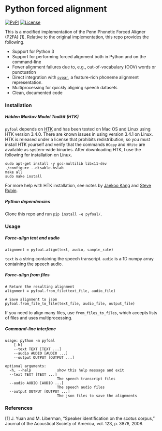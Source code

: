 # Python forced alignment

[![PyPI](https://img.shields.io/pypi/v/torchcrepe.svg)](https://pypi.python.org/pypi/pyfoal)
[![License](https://img.shields.io/badge/License-MIT-blue.svg)](https://opensource.org/licenses/MIT)
<!-- [![Downloads](https://pepy.tech/badge/torchcrepe)](https://pepy.tech/project/pypar) -->

This is a modified implementation of the Penn Phonetic Forced Aligner (P2FA)
[1]. Relative to the original implementation, this repo provides the following.
 - Support for Python 3
 - Support for performing forced alignment both in Python and on the
   command-line
 - Fewer alignment failures due to, e.g., out-of-vocabulary (OOV) words or
   punctuation
 - Direct integration with [`pypar`](https://github.com/maxrmorrison/pypar),
   a feature-rich phoneme alignment representation.
 - Multiprocessing for quickly aligning speech datasets
 - Clean, documented code


### Installation

##### Hidden Markov Model Toolkit (HTK)
`pyfoal` depends on [HTK](http://htk.eng.cam.ac.uk/) and has been
tested on Mac OS and Linux using HTK version 3.4.0. There are known issues in
using version 3.4.1 on Linux. HTK is released under a license that prohibits
redistribution, so you must install HTK yourself and verify that the commands
`HCopy` and `HVite` are available as system-wide binaries. After downloading
HTK, I use the following for installation on Linux.

```
sudo apt-get install -y gcc-multilib libx11-dev
./configure --disable-hslab
make all
sudo make install
```

For more help with HTK installation, see notes by
[Jaekoo Kang](https://github.com/jaekookang/p2fa_py3#install-htk) and
[Steve Rubin](https://github.com/ucbvislab/p2fa-vislab#install-htk-34-note-341-will-not-work-get-htk-here).


##### Python dependencies

Clone this repo and run `pip install -e pyfoal/`.


### Usage


##### Force-align text and audio

```
alignment = pyfoal.align(text, audio, sample_rate)
```

`text` is a string containing the speech transcript.
`audio` is a 1D numpy array containing the speech audio.


##### Force-align from files

```
# Return the resulting alignment
alignment = pyfoal.from_file(text_file, audio_file)

# Save alignment to json
pyfoal.from_file_to_file(text_file, audio_file, output_file)
```

If you need to align many files, use `from_files_to_files`, which accepts
lists of files and uses multiprocessing.


##### Command-line interface

```
usage: python -m pyfoal
    [-h]
    --text TEXT [TEXT ...]
    --audio AUDIO [AUDIO ...]
    --output OUTPUT [OUTPUT ...]

optional arguments:
  -h, --help            show this help message and exit
  --text TEXT [TEXT ...]
                        The speech transcript files
  --audio AUDIO [AUDIO ...]
                        The speech audio files
  --output OUTPUT [OUTPUT ...]
                        The json files to save the alignments
```


### References
[1] J. Yuan and M. Liberman, “Speaker identification on the scotus
corpus,” Journal of the Acoustical Society of America, vol. 123, p.
3878, 2008.
